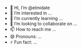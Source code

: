 - 👋 Hi, I’m @elmidate
- 👀 I’m interested in ...
- 🌱 I’m currently learning ...
- 💞️ I’m looking to collaborate on ...
- 📫 How to reach me ...
- 😄 Pronouns: ...
- ⚡ Fun fact: ...

<!---
elmidate/elmidate is a ✨ special ✨ repository because its `README.md` (this file) appears on your GitHub profile.
You can click the Preview link to take a look at your changes.
--->
